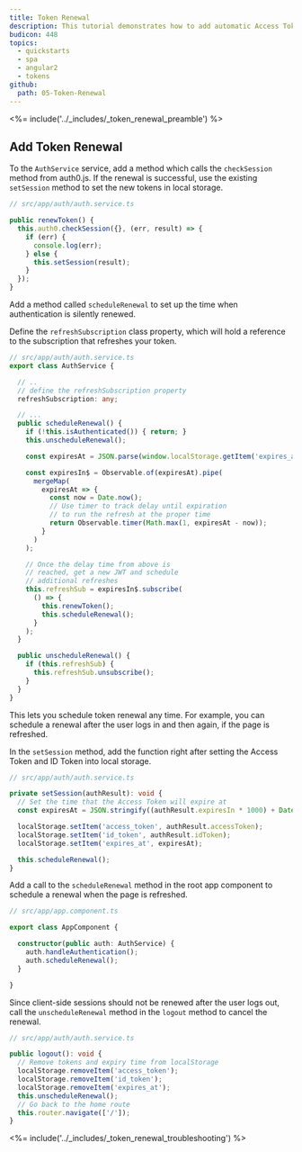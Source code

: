 ```yaml
---
title: Token Renewal
description: This tutorial demonstrates how to add automatic Access Token renewal to an Angular2+ application with Auth0
budicon: 448
topics:
  - quickstarts
  - spa
  - angular2
  - tokens
github:
  path: 05-Token-Renewal
---
```

<%= include('../_includes/_token_renewal_preamble') %>

## Add Token Renewal

To the `AuthService` service, add a method which calls the `checkSession` method from auth0.js. If the renewal is successful, use the existing `setSession` method to set the new tokens in local storage.

```typescript
// src/app/auth/auth.service.ts

public renewToken() {
  this.auth0.checkSession({}, (err, result) => {
    if (err) {
      console.log(err);
    } else {
      this.setSession(result);
    }
  });
}
```

Add a method called `scheduleRenewal` to set up the time when authentication is silently renewed.

Define the `refreshSubscription` class property, which will hold a reference to the subscription that refreshes your token.

```ts
// src/app/auth/auth.service.ts
export class AuthService {

  // ..
  // define the refreshSubscription property
  refreshSubscription: any;

  // ...
  public scheduleRenewal() {
    if (!this.isAuthenticated()) { return; }
    this.unscheduleRenewal();

    const expiresAt = JSON.parse(window.localStorage.getItem('expires_at'));

    const expiresIn$ = Observable.of(expiresAt).pipe(
      mergeMap(
        expiresAt => {
          const now = Date.now();
          // Use timer to track delay until expiration
          // to run the refresh at the proper time
          return Observable.timer(Math.max(1, expiresAt - now));
        }
      )
    );

    // Once the delay time from above is
    // reached, get a new JWT and schedule
    // additional refreshes
    this.refreshSub = expiresIn$.subscribe(
      () => {
        this.renewToken();
        this.scheduleRenewal();
      }
    );
  }

  public unscheduleRenewal() {
    if (this.refreshSub) {
      this.refreshSub.unsubscribe();
    }
  }
}
```

This lets you schedule token renewal any time. For example, you can schedule a renewal after the user logs in and then again, if the page is refreshed.

In the `setSession` method, add the function right after setting the Access Token and ID Token into local storage.

```ts
// src/app/auth/auth.service.ts

private setSession(authResult): void {
  // Set the time that the Access Token will expire at
  const expiresAt = JSON.stringify((authResult.expiresIn * 1000) + Date.now());

  localStorage.setItem('access_token', authResult.accessToken);
  localStorage.setItem('id_token', authResult.idToken);
  localStorage.setItem('expires_at', expiresAt);

  this.scheduleRenewal();
}
```

Add a call to the `scheduleRenewal` method in the root app component to schedule a renewal when the page is refreshed.

```ts
// src/app/app.component.ts

export class AppComponent {

  constructor(public auth: AuthService) {
    auth.handleAuthentication();
    auth.scheduleRenewal();
  }

}
```

Since client-side sessions should not be renewed after the user logs out, call the `unscheduleRenewal` method in the `logout` method to cancel the renewal.

```ts
// src/app/auth/auth.service.ts

public logout(): void {
  // Remove tokens and expiry time from localStorage
  localStorage.removeItem('access_token');
  localStorage.removeItem('id_token');
  localStorage.removeItem('expires_at');
  this.unscheduleRenewal();
  // Go back to the home route
  this.router.navigate(['/']);
}
```

<%= include('../_includes/_token_renewal_troubleshooting') %>
